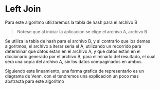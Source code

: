# Left Join

Para este algoritmo utilizaremos la tabla de hash para el archivo B

> Notese que al iniciar la aplicacion se elige el archivo A, archivo B
> 

Se utiliza la tabla de hash para el archivo B, y al contrario que los demas algoritmos, el archivo a iterar seria el A, utilizando un recorrido para determinar que datos estan en el archivo A, y que datos estan en el diccionario generado por el archivo B, para eliminarlo del resultado, el cual sera una copia del archivo A, sin los datos compaginados en ambos.

Siguiendo este lineamiento, una forma grafica de representarlo es un diagrama de Venn, con el tendremos una explicacion un poco mas abstracta para este algoritmo
